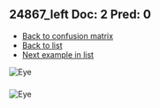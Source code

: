 ## 24867_left Doc: 2 Pred: 0
- [Back to confusion matrix](https://github.com/juliandewit/kaggle_retinopathy/blob/master/matrix.md)
- [Back to list](https://github.com/juliandewit/kaggle_retinopathy/blob/master/lists/20/list.md)
- [Next example in list](https://github.com/juliandewit/kaggle_retinopathy/blob/master/lists/20/24/24913_left.md)

![Eye](https://retinopaty.blob.core.windows.net/size1024/24867_left_2.jpeg)

### 

![Eye]()
